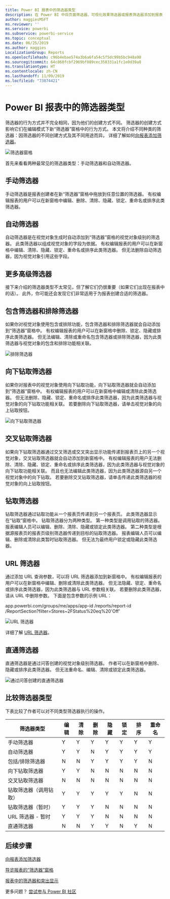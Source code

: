```yaml
---
title: Power BI 报表中的筛选器类型
description: 在 Power BI 中将页面筛选器、可视化效果筛选器或报表筛选器添加到报表
author: maggiesMSFT
ms.reviewer: ''
ms.service: powerbi
ms.subservice: powerbi-service
ms.topic: conceptual
ms.date: 06/25/2019
ms.author: maggies
LocalizationGroup: Reports
ms.openlocfilehash: c96b4ebae574a3b6a6fa54c5f5dc99b5bc948a90
ms.sourcegitcommit: 64c860fcbf2969bf089cec358331a1fc1e0d39a8
ms.translationtype: HT
ms.contentlocale: zh-CN
ms.lasthandoff: 11/09/2019
ms.locfileid: "73874421"
---
```

# <a name="types-of-filters-in-power-bi-reports"></a>Power BI 报表中的筛选器类型

筛选器的行为方式并不完全相同，因为他们的创建方式不同。 筛选器的创建方式影响它们在编辑模式下新“筛选器”窗格中的行为方式。 本文将介绍不同种类的筛选器：因筛选器的不同创建方式及其不同用途而异。 详细了解如何[向报表添加筛选器](power-bi-report-add-filter.md)。 

![筛选器窗格](media/power-bi-report-filter-types/power-bi-filter-pane.png)

首先来看看两种最常见的筛选器类型：手动筛选器和自动筛选器。

## <a name="manual-filters"></a>手动筛选器 

手动筛选器是报表创建者在新“筛选器”窗格中拖放到任意位置的筛选器。 有权编辑报表的用户可以在新窗格中编辑、删除、清除、隐藏、锁定、重命名或排序此类筛选器。

## <a name="automatic-filters"></a>自动筛选器 

自动筛选器是在视觉对象生成时自动添加到“筛选器”窗格的视觉对象级别的筛选器。 此类筛选器以组成视觉对象的字段为依据。 有权编辑报表的用户可以在新窗格中编辑、清除、隐藏、锁定、重命名或排序此类筛选器。 但无法删除自动筛选器，因为视觉对象引用这些字段。

## <a name="more-advanced-filters"></a>更多高级筛选器

接下来介绍的筛选器类型不太常见，但了解它们仍很重要（如果它们出现在报表中的话）。 此外，你可能还会发现它们非常适用于为报表创建合适的筛选器。

## <a name="include-and-exclude-filters"></a>包含筛选器和排除筛选器

如果你对视觉对象使用包含或排除功能，包含筛选器和排除筛选器就会自动添加到“筛选器”窗格中。 有权编辑报表的用户可以在新窗格中删除、锁定、隐藏或排序此类筛选器。 但无法编辑、清除或重命名包含筛选器或排除筛选器，因为此类筛选器与视觉对象的包含和排除功能相关联。

![排除筛选器](media/power-bi-report-filter-types/power-bi-filters-exclude.png)

## <a name="drill-down-filters"></a>向下钻取筛选器

如果你对报表中的视觉对象使用向下钻取功能，向下钻取筛选器就会自动添加到“筛选器”窗格中。 有权编辑报表的用户可以在新窗格中编辑或清除此类筛选器。 但无法删除、隐藏、锁定、重命名或排序此类筛选器，因为此类筛选器与视觉对象的向下钻取功能相关联。 若要删除向下钻取筛选器，请单击视觉对象的向上钻取按钮。

![向下钻取筛选器](media/power-bi-report-filter-types/power-bi-filters-drill-down.png)

## <a name="cross-drill-filters"></a>交叉钻取筛选器

如果向下钻取筛选器通过交叉筛选或交叉突出显示功能传递到报表页上的另一个视觉对象，交叉钻取筛选器就会自动添加到新窗格中。 有权编辑报表的用户无法删除、清除、隐藏、锁定、重命名或排序此类筛选器，因为此类筛选器与视觉对象的向下钻取功能相关联。 而且也无法编辑此类筛选器，因为此类筛选器源自另一个视觉对象中的向下钻取。 若要删除交叉钻取筛选器，请单击传递此类筛选器的视觉对象的向上钻取按钮。

## <a name="drillthrough-filters"></a>钻取筛选器

钻取筛选器通过钻取功能从一个报表页传递到另一个报表页。 此类筛选器显示在“钻取”窗格中。 钻取筛选器分为两种类型。 第一种类型是调用钻取的筛选器。 报表编辑人员可以编辑、删除、清除、隐藏或锁定此类筛选器。 第二种类型是根据源报表页的报表页级别筛选器传递到目标的钻取筛选器。 报表编辑人员可以编辑、删除或清除此类暂时钻取筛选器。 但无法为最终用户锁定或隐藏此类筛选器。

## <a name="url-filters"></a>URL 筛选器

通过添加 URL 查询参数，可以将 URL 筛选器添加到新窗格中。 有权编辑报表的用户可以在新窗格中编辑、删除或清除此类筛选器。 但无法隐藏、锁定、重命名或排序此类筛选器，因为此类筛选器与 URL 参数相关联。 若要删除此类筛选器，请从 URL 中删除参数。 下面是包含参数的示例 URL：

app.powerbi.com/groups/me/apps/app-id  /reports/report-id  /ReportSection?filter=Stores~2FStatus%20eq%20'Off'

![URL 筛选器](media/power-bi-report-filter-types/power-bi-filter-url.png)

详细了解 [URL 筛选器](service-url-filters.md)。

## <a name="pass-through-filters"></a>直通筛选器

直通筛选器是通过问答创建的视觉对象级别筛选器。 作者可以在新窗格中删除、隐藏或排序此类筛选器。 但无法重命名、编辑、清除或锁定此类筛选器。

![通过问答创建的直通筛选器](media/power-bi-report-filter-types/power-bi-filters-qna.png)

## <a name="comparing-filter-types"></a>比较筛选器类型

下表比较了作者可以对不同类型筛选器执行的操作。

| 筛选器类型 | 编辑 | 清除 | 删除 | 隐藏 | 锁定 | 排序 | 重命名 |
|----|----|----|----|----|----|----|----|
| 手动筛选器 | Y | Y | Y | Y | Y | Y | Y |
| 自动筛选器 | Y | Y | N | Y | Y | Y | Y |
| 包括/排除筛选器 | N | N | Y | Y | Y | Y | N |
| 向下钻取筛选器 | Y | Y | N | N | N | N | N |
| 交叉钻取筛选器 | N | N | N | N | N | N | N |
| 钻取筛选器（调用钻取） | Y | Y | Y | Y | Y | N | N |
| 钻取筛选器（暂时） | Y | Y | Y | N | N | N | N |
| URL 筛选器 - 暂时 | Y | Y | Y | N | N | N | N |
| 直通筛选器 | N | N | Y | Y | N | Y | N |



## <a name="next-steps"></a>后续步骤

[向报表添加筛选器](power-bi-report-add-filter.md)

[导览报表的“筛选器”窗格](consumer/end-user-report-filter.md)

[报表中的筛选器和突出显示](power-bi-reports-filters-and-highlighting.md)

更多问题？ [尝试参与 Power BI 社区](https://community.powerbi.com/)

